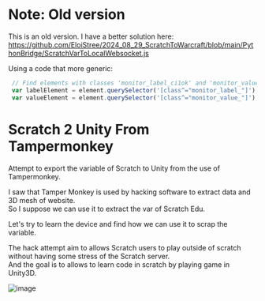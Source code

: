 # Note: Old version

This is an old version.
I have a better solution here:  
https://github.com/EloiStree/2024_08_29_ScratchToWarcraft/blob/main/PythonBridge/ScratchVarToLocalWebsocket.js   

Using a code that more generic:
``` js
 // Find elements with classes 'monitor_label_ci1ok' and 'monitor_value_3Yexa' within current element
 var labelElement = element.querySelector('[class^="monitor_label_"]');
 var valueElement = element.querySelector('[class^="monitor_value_"]');
```

# Scratch 2 Unity From Tampermonkey  

Attempt to export the variable of Scratch to Unity from the use of Tampermonkey.  

I saw that Tamper Monkey is used by hacking software to extract data and 3D mesh of website.  
So I suppose we can use it to extract the var of Scratch Edu.  

Let's try to learn the device and find how we can use it to scrap the variable.  

The hack attempt aim to allows Scratch users to play outside of scratch without having some stress of the Scratch server.  
And the goal is to allows to learn code in scratch by playing game in Unity3D.   


![image](https://github.com/EloiStree/2024_03_03_Scratch2UnityFromTampermonkey/assets/20149493/279ee3bf-52ac-4023-ba3d-b84ca8f85876)
